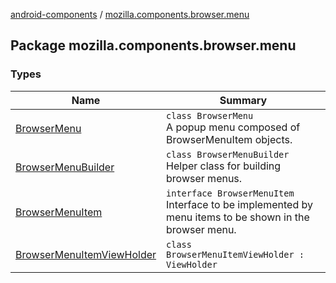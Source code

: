 [android-components](../index.md) / [mozilla.components.browser.menu](./index.md)

## Package mozilla.components.browser.menu

### Types

| Name | Summary |
|---|---|
| [BrowserMenu](-browser-menu/index.md) | `class BrowserMenu`<br>A popup menu composed of BrowserMenuItem objects. |
| [BrowserMenuBuilder](-browser-menu-builder/index.md) | `class BrowserMenuBuilder`<br>Helper class for building browser menus. |
| [BrowserMenuItem](-browser-menu-item/index.md) | `interface BrowserMenuItem`<br>Interface to be implemented by menu items to be shown in the browser menu. |
| [BrowserMenuItemViewHolder](-browser-menu-item-view-holder/index.md) | `class BrowserMenuItemViewHolder : ViewHolder` |
